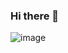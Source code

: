 ### Hi there 👋
![image](https://user-images.githubusercontent.com/88455397/217031105-0fa5db2e-28eb-40aa-96b6-b7fc6071618d.png)


